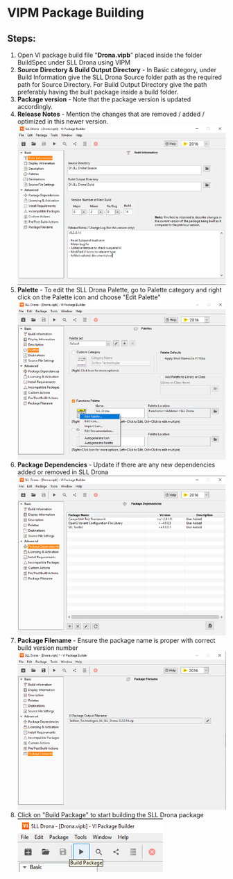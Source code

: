 # VIPM Package Building
## Steps:
1. Open VI package build file "**Drona.vipb**" placed inside the folder BuildSpec under SLL Drona using VIPM
2. **Source Directory & Build Output Directory** - In Basic category, under Build Information give the SLL Drona Source folder path as the required path for Source Directory. For Build Output Directory give the path preferably having the built package inside a build folder. 
3. **Package version**  - Note that the package version is updated accordingly.
4. **Release Notes** - Mention the changes that are removed / added / optimized in this newer version.
![Build Information](Images/VIPB%20Build%20Info.png)
5. **Palette** - To edit the SLL Drona Palette, go to Palette category and right click on the Palette icon and choose "Edit Palette"
![Palette](Images/VIPB%20Palette.png)
6. **Package Dependencies** - Update if there are any new dependencies added or removed in SLL Drona
![Package Dependencies](Images/VIPB%20Package%20Depen.png)
7. **Package Filename** - Ensure the package name is proper with correct build version number
![Package Filename](Images/VIPB%20Package%20filename.png)
8. Click on "Build Package" to start building the SLL Drona package <br/>
![Build Package](Images/VIPB%20Build%20package%20icon.png)